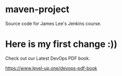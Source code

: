 # maven-project
Source code for James Lee's Jenkins course.
# Here is my first change :))

Check out our Latest DevOps PDF book.

https://www.level-up.one/devops-pdf-book
